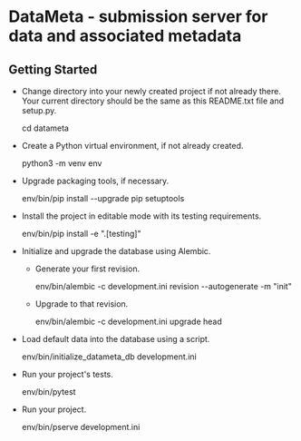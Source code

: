 # DataMeta - submission server for data and associated metadata

## Getting Started

- Change directory into your newly created project if not already there. Your
  current directory should be the same as this README.txt file and setup.py.

    cd datameta

- Create a Python virtual environment, if not already created.

    python3 -m venv env

- Upgrade packaging tools, if necessary.

    env/bin/pip install --upgrade pip setuptools

- Install the project in editable mode with its testing requirements.

    env/bin/pip install -e ".[testing]"

- Initialize and upgrade the database using Alembic.

    - Generate your first revision.

        env/bin/alembic -c development.ini revision --autogenerate -m "init"

    - Upgrade to that revision.

        env/bin/alembic -c development.ini upgrade head

- Load default data into the database using a script.

    env/bin/initialize_datameta_db development.ini

- Run your project's tests.

    env/bin/pytest

- Run your project.

    env/bin/pserve development.ini
